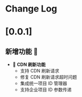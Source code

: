 # Change Log

# [0.0.1]

## 新增功能 🌱

- 🚀 **CDN 刷新功能**
  - 支持 CDN 刷新请求
  - 修复 CDN 刷新请求超时问题
  - 集成统一项目 ID 管理器
  - 支持企业项目 ID 参数传递
